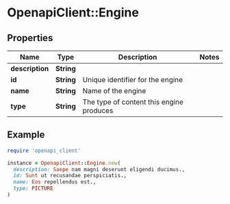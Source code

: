 # OpenapiClient::Engine

## Properties

| Name | Type | Description | Notes |
| ---- | ---- | ----------- | ----- |
| **description** | **String** |  |  |
| **id** | **String** | Unique identifier for the engine |  |
| **name** | **String** | Name of the engine |  |
| **type** | **String** | The type of content this engine produces |  |

## Example

```ruby
require 'openapi_client'

instance = OpenapiClient::Engine.new(
  description: Saepe nam magni deserunt eligendi ducimus.,
  id: Sunt ut recusandae perspiciatis.,
  name: Eos repellendus est.,
  type: PICTURE
)
```


